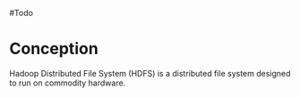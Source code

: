 #Todo 
# Conception
Hadoop Distributed File System (HDFS) is a distributed file system designed to run on commodity hardware.